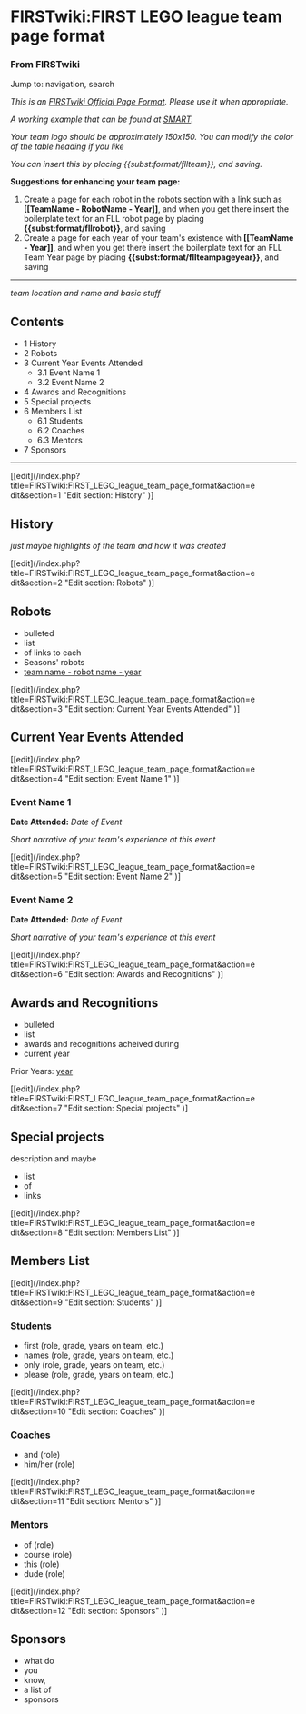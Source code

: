 # FIRSTwiki:FIRST LEGO league team page format

### From FIRSTwiki

Jump to: navigation, search

_This is an [FIRSTwiki Official Page Format](/index.php/FIRSTwiki:Page_formats
"FIRSTwiki:Page formats" ). Please use it when appropriate._

_A working example that can be found at [SMART](/index.php/SMART "SMART" )._

_Your team logo should be approximately 150x150. You can modify the color of
the table heading if you like_

_You can insert this by placing {{subst:format/fllteam}}, and saving._

**Suggestions for enhancing your team page:**

    

  1. Create a page for each robot in the robots section with a link such as **[[TeamName - RobotName - Year]]**, and when you get there insert the boilerplate text for an FLL robot page by placing **{{subst:format/fllrobot}}**, and saving 
  2. Create a page for each year of your team's existence with **[[TeamName - Year]]**, and when you get there insert the boilerplate text for an FLL Team Year page by placing **{{subst:format/fllteampageyear}}**, and saving 

* * *

  
_team location and name and basic stuff_

## Contents

  * 1 History
  * 2 Robots
  * 3 Current Year Events Attended
    * 3.1 Event Name 1
    * 3.2 Event Name 2
  * 4 Awards and Recognitions
  * 5 Special projects
  * 6 Members List
    * 6.1 Students
    * 6.2 Coaches
    * 6.3 Mentors
  * 7 Sponsors  
---  
  
[[edit](/index.php?title=FIRSTwiki:FIRST_LEGO_league_team_page_format&action=e
dit&section=1 "Edit section: History" )]

## History

_just maybe highlights of the team and how it was created_

[[edit](/index.php?title=FIRSTwiki:FIRST_LEGO_league_team_page_format&action=e
dit&section=2 "Edit section: Robots" )]

## Robots

  * bulleted 
  * list 
  * of links to each 
  * Seasons' robots 
  * [team name - robot name - year](/index.php?title=FIRSTwiki:FLL_robot_page_format&action=edit "FIRSTwiki:FLL robot page format" )

[[edit](/index.php?title=FIRSTwiki:FIRST_LEGO_league_team_page_format&action=e
dit&section=3 "Edit section: Current Year Events Attended" )]

## Current Year Events Attended

[[edit](/index.php?title=FIRSTwiki:FIRST_LEGO_league_team_page_format&action=e
dit&section=4 "Edit section: Event Name 1" )]

### Event Name 1

**Date Attended:** _Date of Event_

_Short narrative of your team's experience at this event_

[[edit](/index.php?title=FIRSTwiki:FIRST_LEGO_league_team_page_format&action=e
dit&section=5 "Edit section: Event Name 2" )]

### Event Name 2

**Date Attended:** _Date of Event_

_Short narrative of your team's experience at this event_

  

[[edit](/index.php?title=FIRSTwiki:FIRST_LEGO_league_team_page_format&action=e
dit&section=6 "Edit section: Awards and Recognitions" )]

## Awards and Recognitions

  * bulleted 
  * list 
  * awards and recognitions acheived during 
  * current year 

Prior Years: [year](/index.php/FIRSTwiki:FLL_yearly_team_page_format
"FIRSTwiki:FLL yearly team page format" )

[[edit](/index.php?title=FIRSTwiki:FIRST_LEGO_league_team_page_format&action=e
dit&section=7 "Edit section: Special projects" )]

## Special projects

description and maybe

  * list 
  * of 
  * links 

[[edit](/index.php?title=FIRSTwiki:FIRST_LEGO_league_team_page_format&action=e
dit&section=8 "Edit section: Members List" )]

## Members List

[[edit](/index.php?title=FIRSTwiki:FIRST_LEGO_league_team_page_format&action=e
dit&section=9 "Edit section: Students" )]

### Students

  * first (role, grade, years on team, etc.) 
  * names (role, grade, years on team, etc.) 
  * only (role, grade, years on team, etc.) 
  * please (role, grade, years on team, etc.) 

[[edit](/index.php?title=FIRSTwiki:FIRST_LEGO_league_team_page_format&action=e
dit&section=10 "Edit section: Coaches" )]

### Coaches

  * and (role) 
  * him/her (role) 

[[edit](/index.php?title=FIRSTwiki:FIRST_LEGO_league_team_page_format&action=e
dit&section=11 "Edit section: Mentors" )]

### Mentors

  * of (role) 
  * course (role) 
  * this (role) 
  * dude (role) 

[[edit](/index.php?title=FIRSTwiki:FIRST_LEGO_league_team_page_format&action=e
dit&section=12 "Edit section: Sponsors" )]

## Sponsors

  * what do 
  * you 
  * know, 
  * a list of 
  * sponsors 


